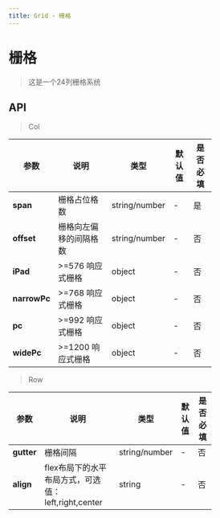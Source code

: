 ```yaml
---
title: Grid - 栅格
---
```

# 栅格


>这是一个24列栅格系统

<ClientOnly>
<template>
<Container title="基础">
<template #list>
<mi-row>
<mi-col class="item" span="24">col-24</mi-col>
</mi-row>

<mi-row>
<mi-col class="item" span="4">col-4</mi-col>
<mi-col class="item" span="8">col-8</mi-col>
<mi-col class="item" span="12">col-12</mi-col>
</mi-row>

<mi-row>
<mi-col class="item" span="6">col-6</mi-col>
<mi-col class="item" span="6">col-6</mi-col>
<mi-col class="item" span="6">col-6</mi-col>
<mi-col class="item" span="6">col-6</mi-col>
</mi-row>
</template>
<template #code>

  ```vue
<template>

    <!--mi-row 行-->
    <!--mi-col 列-->
    <!--span 控制占比-->
    <mi-row>
      <mi-col class="item" span="24">col-24</mi-col>
    </mi-row>

    <mi-row>
        <mi-col class="item" span="4">col-4</mi-col>
        <mi-col class="item" span="8">col-8</mi-col>
        <mi-col class="item" span="12">col-12</mi-col>
    </mi-row>
    
    <mi-row>
        <mi-col class="item" span="6">col-6</mi-col>
        <mi-col class="item" span="6">col-6</mi-col>
        <mi-col class="item" span="6">col-6</mi-col>
        <mi-col class="item" span="6">col-6</mi-col>
    </mi-row>

</template>

<script>
  import Row from '../../src/components/grid/Row.vue';
  import Col from '../../src/components/grid/Col.vue';
  export default {
    components: {
    'mi-row':Row,
    'mi-col':Col,
    },
  };
</script>
<style lang="scss" scoped>

* {
  box-sizing: border-box;
}

%colitem{
  min-height: 40px;
  line-height: 40px;
  text-align: center;
  margin-bottom: 1em;
  color: #fff;
}

.item:nth-child(odd){
@extend %colitem;
background: #81d2ad;
}

.item:nth-child(even){
@extend %colitem;
  background: #3eaf7c;
}
</style>
  ```
</template>
</Container>
</template>

<template>
<Container title="占比偏移">
<template #list>
<mi-row>
<mi-col class="item" span="2" offset="2">col-2</mi-col>
<mi-col class="item" span="6" offset="2">col-6</mi-col>
<mi-col class="item" span="10" offset="2">col-10</mi-col>
</mi-row>

<mi-row>
<mi-col class="item" span="6">col-6</mi-col>
<mi-col class="item" span="4" offset="2">col-4</mi-col>
<mi-col class="item" span="6">col-6</mi-col>
<mi-col class="item" span="6">col-6</mi-col>
</mi-row>
</template>
<template #code>

  ```vue
<template>

    <!--mi-row 行-->
    <!--mi-col 列-->
    <!--span 控制占比-->
    <!--offset 控制偏移比例-->
    <mi-row>
        <mi-col class="item" span="2" offset="2">col-2</mi-col>
        <mi-col class="item" span="6" offset="2">col-6</mi-col>
        <mi-col class="item" span="10" offset="2">col-10</mi-col>
    </mi-row>
    
    <mi-row>
        <mi-col class="item" span="6">col-6</mi-col>
        <mi-col class="item" span="4" offset="2">col-4</mi-col>
        <mi-col class="item" span="6">col-6</mi-col>
        <mi-col class="item" span="6">col-6</mi-col>
    </mi-row>


</template>


<script>
  import Row from '../../src/components/grid/Row.vue';
  import Col from '../../src/components/grid/Col.vue';
  export default {
    components: {
    'mi-row':Row,
    'mi-col':Col,
    }
  };
</script>
<style lang="scss" scoped>

* {
  box-sizing: border-box;
}

%colitem{
  min-height: 40px;
  line-height: 40px;
  text-align: center;
  margin-bottom: 1em;
  color: #fff;
}

.item:nth-child(odd){
@extend %colitem;
background: #81d2ad;
}

.item:nth-child(even){
@extend %colitem;
  background: #3eaf7c;
}
</style>
  ```
</template>
</Container>
</template>





<template>
<Container title="随意间隔">
<template #list>
<mi-row gutter="30">
<mi-col class="item" span="4">col-4</mi-col>
<mi-col class="item" span="8">col-8</mi-col>
<mi-col class="item" span="12">col-12</mi-col>
</mi-row>

<mi-row gutter="10">
<mi-col class="item" span="6">col-6</mi-col>
<mi-col class="item" span="6">col-6</mi-col>
<mi-col class="item" span="6">col-6</mi-col>
<mi-col class="item" span="6">col-6</mi-col>
</mi-row>
</template>
<template #code>

  ```vue
<template>

    <!--mi-row 行-->
    <!--mi-col 列-->
    <!--span 控制占比-->
    <!--gutter 控制padding间隔-->
    <mi-row gutter="30">
        <mi-col class="item" span="4">col-4</mi-col>
        <mi-col class="item" span="8">col-8</mi-col>
        <mi-col class="item" span="12">col-12</mi-col>
    </mi-row>
    
    <mi-row gutter="10">
        <mi-col class="item" span="6">col-6</mi-col>
        <mi-col class="item" span="6">col-6</mi-col>
        <mi-col class="item" span="6">col-6</mi-col>
        <mi-col class="item" span="6">col-6</mi-col>
    </mi-row>

</template>

<script>
  import Row from '../../src/components/grid/Row.vue';
  import Col from '../../src/components/grid/Col.vue';
  export default {
    components: {
    'mi-row':Row,
    'mi-col':Col,
    }
  };
</script>
<style lang="scss" scoped>

* {
  box-sizing: border-box;
}

%colitem{
  min-height: 40px;
  line-height: 40px;
  text-align: center;
  margin-bottom: 1em;
  color: #fff;
}

.item:nth-child(odd){
@extend %colitem;
background: #81d2ad;
}

.item:nth-child(even){
@extend %colitem;
  background: #3eaf7c;
}
</style>
  ```
</template>
</Container>
</template>





<template>
<Container title="flex布局">
<template #list>
<mi-row align="left">
<mi-col class="item" span="4">left-col-4</mi-col>
<mi-col class="item" span="8">left-col-8</mi-col>
<mi-col class="item" span="8">left-col-8</mi-col>
</mi-row>
<mi-row align="center">
<mi-col class="item" span="4">center-col-4</mi-col>
<mi-col class="item" span="8">center-col-8</mi-col>
</mi-row>
<mi-row gutter="10"  align="right">
<mi-col class="item" span="4">right-col-4</mi-col>
<mi-col class="item" span="4">right-col-4</mi-col>
<mi-col class="item" span="4">right-col-4</mi-col>
<mi-col class="item" span="4">right-col-4</mi-col>
</mi-row>
</template>
<template #code>

  ```vue
<template>

    <!--mi-row 行-->
    <!--mi-col 列-->
    <!--span 控制占比-->
    <!--gutter 控制padding间隔-->
    <!--align 控制排列位置-->
    <mi-row align="left">
        <mi-col class="item" span="4">left-col-4</mi-col>
        <mi-col class="item" span="8">left-col-8</mi-col>
        <mi-col class="item" span="8">left-col-8</mi-col>
    </mi-row>

    <mi-row align="center">
        <mi-col class="item" span="4">center-col-4</mi-col>
        <mi-col class="item" span="8">center-col-8</mi-col>
    </mi-row>

    <mi-row gutter="10"  align="right">
        <mi-col class="item" span="4">right-col-4</mi-col>
        <mi-col class="item" span="4">right-col-4</mi-col>
        <mi-col class="item" span="4">right-col-4</mi-col>
        <mi-col class="item" span="4">right-col-4</mi-col>
    </mi-row>

</template>

<script>
  import Row from '../../src/components/grid/Row.vue';
  import Col from '../../src/components/grid/Col.vue';
  export default {
    components: {
    'mi-row':Row,
    'mi-col':Col,
    }
  };
</script>
<style lang="scss" scoped>

* {
  box-sizing: border-box;
}

%colitem{
  min-height: 40px;
  line-height: 40px;
  text-align: center;
  margin-bottom: 1em;
  color: #fff;
}

.item:nth-child(odd){
@extend %colitem;
background: #81d2ad;
}

.item:nth-child(even){
@extend %colitem;
  background: #3eaf7c;
}
</style>
  ```
</template>
</Container>
</template>



<template>
<Container title="响应式（默认为手机样式）">
<template #list>
<mi-row>
<mi-col class="item" span="24" :iPad="{span:12}" :narrowPc="{span:1}" :pc="{span:13}" :widePc="{span:1}"
></mi-col>
<mi-col class="item" span="24" :iPad="{span:12}" :narrowPc="{span:6}" :pc="{span:1}" :widePc="{span:8}"
></mi-col>
<mi-col class="item" span="24" :iPad="{span:12}" :narrowPc="{span:17}" :pc="{span:10}" :widePc="{span:15}"
></mi-col>
</mi-row>

<mi-row>
<mi-col class="item" span="6" :pc="{span:2}">col-6</mi-col>
<mi-col class="item" span="4" offset="2" :pc="{span:2}">col-4</mi-col>
<mi-col class="item" span="6" :pc="{span:8}">col-6</mi-col>
<mi-col class="item" span="6" :pc="{span:10}">col-6</mi-col>
</mi-row>
</template>
<template #code>

  ```vue
<template>

    <!--mi-row 行-->
    <!--mi-col 列-->
    <!--span 控制占比-->
    <!--offset 控制偏移比例-->
    <mi-row>
        <mi-col class="item" span="24" 
                              :iPad="{span:12}" 
                              :narrowPc="{span:1}" 
                              :pc="{span:13}" 
                              :widePc="{span:1}"
        ></mi-col>
        <mi-col class="item" span="24" 
                              :iPad="{span:12}" 
                              :narrowPc="{span:6}" 
                              :pc="{span:1}" 
                              :widePc="{span:8}"
        ></mi-col>
        <mi-col class="item" span="24" 
                              :iPad="{span:12}" 
                              :narrowPc="{span:17}" 
                              :pc="{span:10}" 
                              :widePc="{span:15}"
        ></mi-col>
    </mi-row>
    
    <mi-row>
        <mi-col class="item" span="6" :pc="{span:2}">col-6</mi-col>
        <mi-col class="item" span="4" offset="2" :pc="{span:2}">col-4</mi-col>
        <mi-col class="item" span="6" :pc="{span:8}">col-6</mi-col>
        <mi-col class="item" span="6" :pc="{span:10}">col-6</mi-col>
    </mi-row>


</template>


<script>
  import Row from '../../src/components/grid/Row.vue';
  import Col from '../../src/components/grid/Col.vue';
  export default {
    components: {
    'mi-row':Row,
    'mi-col':Col,
    }
  };
</script>
<style lang="scss" scoped>

* {
  box-sizing: border-box;
}

%colitem{
  min-height: 40px;
  line-height: 40px;
  text-align: center;
  margin-bottom: 1em;
  color: #fff;
}

.item:nth-child(odd){
@extend %colitem;
background: #81d2ad;
}

.item:nth-child(even){
@extend %colitem;
  background: #3eaf7c;
}
</style>
  ```
</template>
</Container>
</template>

</ClientOnly>







## API

>Col

|    参数      | 说明 | 类型 | 默认值 | 是否必填 |
| ----------   | ---  | ---- | ----- | ----|
| **span**         | 栅格占位格数  | string/number | - | 是 |
| **offset** | 栅格向左偏移的间隔格数  | string/number | - | 否 |          
| **iPad**      | >=576 响应式栅格  | object | - | 否 |
| **narrowPc**     | >=768 响应式栅格  | object | -| 否 |
| **pc**     | >=992 响应式栅格  | object | -| 否 |
| **widePc**     | >=1200 响应式栅格  | object | -| 否 |

>Row

|    参数      | 说明 | 类型 | 默认值 | 是否必填 |
| ----------   | ---  | ---- | ------ | ----|
| **gutter**         | 栅格间隔  | string/number | - | 否 |
| **align** | flex布局下的水平布局方式，可选值：left,right,center  | string | - | 否 |          


<script>
  import Row from '../../src/components/grid/Row.vue';
  import Col from '../../src/components/grid/Col.vue';
  export default {
    components: {
    'mi-row':Row,
    'mi-col':Col,
    },
        data() {
          return {
            value: '双向绑定',
            }
        }
  };
</script>
<style lang="scss" scoped>

* {
  box-sizing: border-box;
}

%colitem{
  min-height: 40px;
  line-height: 40px;
  text-align: center;
  margin-bottom: 1em;
  color: #fff;
}

.item:nth-child(odd){
@extend %colitem;
background: #81d2ad;
}

.item:nth-child(even){
@extend %colitem;
  background: #3eaf7c;
}
</style>